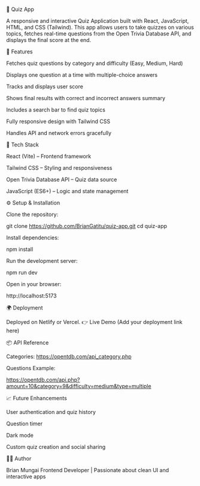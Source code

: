 
🧠 Quiz App

A responsive and interactive Quiz Application built with React, JavaScript, HTML, and CSS (Tailwind).
This app allows users to take quizzes on various topics, fetches real-time questions from the Open Trivia Database API, and displays the final score at the end.

🚀 Features

Fetches quiz questions by category and difficulty (Easy, Medium, Hard)

Displays one question at a time with multiple-choice answers

Tracks and displays user score

Shows final results with correct and incorrect answers summary

Includes a search bar to find quiz topics

Fully responsive design with Tailwind CSS

Handles API and network errors gracefully




🧩 Tech Stack

React (Vite) – Frontend framework

Tailwind CSS – Styling and responsiveness

Open Trivia Database API – Quiz data source

JavaScript (ES6+) – Logic and state management






⚙️ Setup & Installation

Clone the repository:

git clone https://github.com/BrianGatitu/quiz-app.git
cd quiz-app


Install dependencies:

npm install


Run the development server:

npm run dev


Open in your browser:

http://localhost:5173

🌍 Deployment

Deployed on Netlify or Vercel.
👉 Live Demo
 (Add your deployment link here)




📦 API Reference

Categories: https://opentdb.com/api_category.php

Questions Example:

https://opentdb.com/api.php?amount=10&category=9&difficulty=medium&type=multiple


📈 Future Enhancements

User authentication and quiz history

Question timer

Dark mode

Custom quiz creation and social sharing

🧑‍💻 Author

Brian Mungai
Frontend Developer | Passionate about clean UI and interactive apps